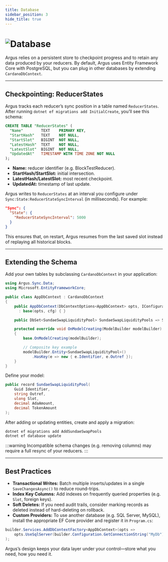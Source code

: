 ```yaml
---
title: Database
sidebar_position: 3
hide_title: true
---
```


# ![Database](/img/docs/argus/core-concepts/argus-database-core-concept-banner.webp)

Argus relies on a persistent store to checkpoint progress and to retain any data produced by your reducers. By default, Argus uses Entity Framework Core with PostgreSQL, but you can plug in other databases by extending `CardanoDbContext`.

---

## Checkpointing: ReducerStates

Argus tracks each reducer’s sync position in a table named `ReducerStates`. After running `dotnet ef migrations add InitialCreate`, you’ll see this schema:

```sql
CREATE TABLE "ReducerStates" (
  "Name"        TEXT    PRIMARY KEY,
  "StartHash"   TEXT    NOT NULL,
  "StartSlot"   BIGINT  NOT NULL,
  "LatestHash"  TEXT    NOT NULL,
  "LatestSlot"  BIGINT  NOT NULL,
  "UpdatedAt"   TIMESTAMP WITH TIME ZONE NOT NULL
);
```

- **Name:** reducer identifier (e.g. BlockTestReducer).
- **StartHash/StartSlot:** initial intersection.
- **LatestHash/LatestSlot:** most recent checkpoint.
- **UpdatedAt:** timestamp of last update.

Argus writes to `ReducerStates` at an interval you configure under `Sync:State:ReducerStateSyncInterval` (in milliseconds). For example:

```json
"Sync": {
  "State": {
    "ReducerStateSyncInterval": 5000
  }
}
```

This ensures that, on restart, Argus resumes from the last saved slot instead of replaying all historical blocks.

---

## Extending the Schema

Add your own tables by subclassing `CardanoDbContext` in your application:

```csharp
using Argus.Sync.Data;
using Microsoft.EntityFrameworkCore;

public class AppDbContext : CardanoDbContext
{
    public AppDbContext(DbContextOptions<AppDbContext> opts, IConfiguration cfg)
      : base(opts, cfg) { }

    public DbSet<SundaeSwapLiquidityPool> SundaeSwapLiquidityPools => Set<SundaeSwapLiquidityPool>();

    protected override void OnModelCreating(ModelBuilder modelBuilder)
    {
        base.OnModelCreating(modelBuilder);

        // Composite key example
        modelBuilder.Entity<SundaeSwapLiquidityPool>()
            .HasKey(e => new { e.Identifier, e.Outref });
    }
}
```

Define your model:

```csharp
public record SundaeSwapLiquidityPool(
    Guid Identifier,
    string Outref,
    ulong Slot,
    decimal AdaAmount,
    decimal TokenAmount
);
```

After adding or updating entities, create and apply a migration:

```csharp
dotnet ef migrations add AddSundaeSwapPools
dotnet ef database update
```

:::warning
Incompatible schema changes (e.g. removing columns) may require a full resync of your reducers.
:::

---

## Best Practices

- **Transactional Writes:** Batch multiple inserts/updates in a single `SaveChangesAsync()` to reduce round-trips.
- **Index Key Columns:** Add indexes on frequently queried properties (e.g. `Slot`, foreign keys).
- **Soft Deletes:** If you need audit trails, consider marking records as deleted instead of hard-deleting on rollback.
- **Custom Providers:** To use another database (e.g. SQL Server, MySQL), install the appropriate EF Core provider and register it in `Program.cs`:

```csharp
builder.Services.AddDbContextFactory<AppDbContext>(opts =>
    opts.UseSqlServer(builder.Configuration.GetConnectionString("MyDb"))
);
```

Argus’s design keeps your data layer under your control—store what you need, how you need it.
